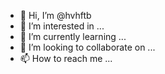 - 👋 Hi, I’m @hvhftb
- 👀 I’m interested in ...
- 🌱 I’m currently learning ...
- 💞️ I’m looking to collaborate on ...
- 📫 How to reach me ...

<!---
hvhftb/hvhftb is a ✨ special ✨ repository because its `README.md` (this file) appears on your GitHub profile.
You can click the Preview link to take a look at your changes.
--->
